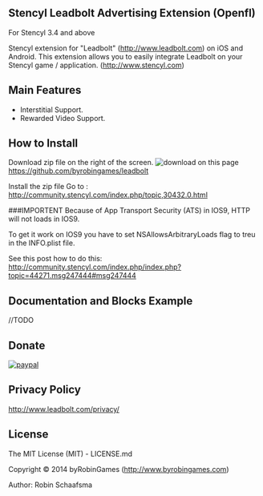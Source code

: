 ## Stencyl Leadbolt Advertising Extension (Openfl)

For Stencyl 3.4 and above

Stencyl extension for "Leadbolt" (http://www.leadbolt.com) on iOS and Android. This extension allows you to easily integrate Leadbolt on your Stencyl game / application. (http://www.stencyl.com)

## Main Features

  * Interstitial Support.
  * Rewarded Video Support.

## How to Install
Download zip file on the right of the screen. ![download](http://www.byrobingames.com/stencyl/heyzap/download.png) on this page https://github.com/byrobingames/leadbolt<br />

Install the zip file Go to : http://community.stencyl.com/index.php/topic,30432.0.html

###IMPORTENT
Because of App Transport Security (ATS) in IOS9, HTTP will not loads in IOS9.

To get it work on IOS9  you have to set NSAllowsArbitraryLoads flag to treu in the INFO.plist file.

See this post how to do this:<br/>
http://community.stencyl.com/index.php/index.php?topic=44271.msg247444#msg247444


## Documentation and Blocks Example
//TODO

## Donate

[![paypal](https://www.paypalobjects.com/en_US/i/btn/btn_donateCC_LG.gif)](https://www.paypal.com/cgi-bin/webscr?cmd=_s-xclick&hosted_button_id=HKLGFCAGKBMFL)<br />

## Privacy Policy

http://www.leadbolt.com/privacy/

## License

The MIT License (MIT) - LICENSE.md

Copyright © 2014 byRobinGames (http://www.byrobingames.com)

Author: Robin Schaafsma
